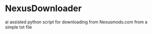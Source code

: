 # NexusDownloader
ai assisted python script for downloading from Nexusmods.com from a simple txt file
